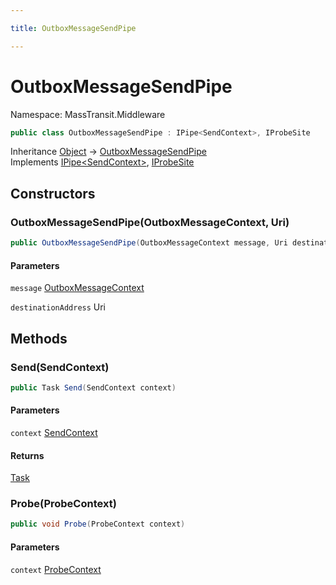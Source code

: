 ```yaml
---

title: OutboxMessageSendPipe

---
```


# OutboxMessageSendPipe

Namespace: MassTransit.Middleware

```csharp
public class OutboxMessageSendPipe : IPipe<SendContext>, IProbeSite
```

Inheritance [Object](https://learn.microsoft.com/en-us/dotnet/api/system.object) → [OutboxMessageSendPipe](../masstransit-middleware/outboxmessagesendpipe)<br/>
Implements [IPipe\<SendContext\>](../../masstransit-abstractions/masstransit/ipipe-1), [IProbeSite](../../masstransit-abstractions/masstransit/iprobesite)

## Constructors

### **OutboxMessageSendPipe(OutboxMessageContext, Uri)**

```csharp
public OutboxMessageSendPipe(OutboxMessageContext message, Uri destinationAddress)
```

#### Parameters

`message` [OutboxMessageContext](../masstransit-middleware/outboxmessagecontext)<br/>

`destinationAddress` Uri<br/>

## Methods

### **Send(SendContext)**

```csharp
public Task Send(SendContext context)
```

#### Parameters

`context` [SendContext](../../masstransit-abstractions/masstransit/sendcontext)<br/>

#### Returns

[Task](https://learn.microsoft.com/en-us/dotnet/api/system.threading.tasks.task)<br/>

### **Probe(ProbeContext)**

```csharp
public void Probe(ProbeContext context)
```

#### Parameters

`context` [ProbeContext](../../masstransit-abstractions/masstransit/probecontext)<br/>
